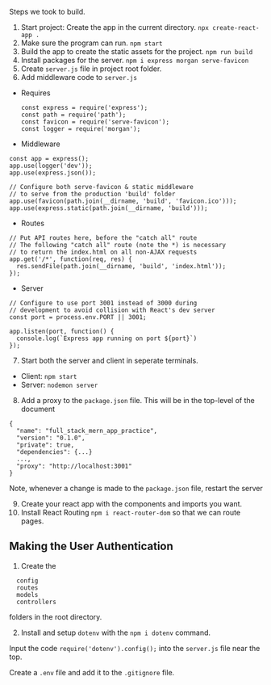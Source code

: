 Steps we took to build.

1. Start project: Create the app in the current directory. ```npx create-react-app .```
2. Make sure the program can run. ```npm start```
3. Build the app to create the static assets for the project. ```npm run build```
4. Install packages for the server. ```npm i express morgan serve-favicon```
5. Create ```server.js``` file in project root folder.
6. Add middleware code to ```server.js```
  - Requires
    ```
    const express = require('express');
    const path = require('path');
    const favicon = require('serve-favicon');
    const logger = require('morgan');
    ```
  - Middleware
  ```
  const app = express();
  app.use(logger('dev'));
  app.use(express.json());

  // Configure both serve-favicon & static middleware
  // to serve from the production 'build' folder
  app.use(favicon(path.join(__dirname, 'build', 'favicon.ico')));
  app.use(express.static(path.join(__dirname, 'build')));
  ```
  - Routes
  ```
  // Put API routes here, before the "catch all" route
  // The following "catch all" route (note the *) is necessary
  // to return the index.html on all non-AJAX requests
  app.get('/*', function(req, res) {
    res.sendFile(path.join(__dirname, 'build', 'index.html'));
  });
  ```
  - Server
  ```
  // Configure to use port 3001 instead of 3000 during
  // development to avoid collision with React's dev server
  const port = process.env.PORT || 3001;

  app.listen(port, function() {
    console.log(`Express app running on port ${port}`)
  });
  ```
7. Start both the server and client in seperate terminals.
  - Client: ```npm start```
  - Server: ```nodemon server```

8. Add a proxy to the ```package.json``` file.
This will be in the top-level of the document
```
{
  "name": "full_stack_mern_app_practice",
  "version": "0.1.0",
  "private": true,
  "dependencies": {...}
  ...,
  "proxy": "http://localhost:3001"
}
```
Note, whenever a change is made to the ```package.json``` file, restart the server

9. Create your react app with the components and imports you want.
10. Install React Routing ```npm i react-router-dom``` so that we can route pages.

## Making the User Authentication
1. Create the 
```
  config 
  routes
  models
  controllers
```
folders in the root directory.

2. Install and setup ```dotenv``` with
the ```npm i dotenv``` command.

Input the code ```require('dotenv').config();``` into the ```server.js``` file near the top.

Create a ```.env``` file and add it to the ```.gitignore``` file.
